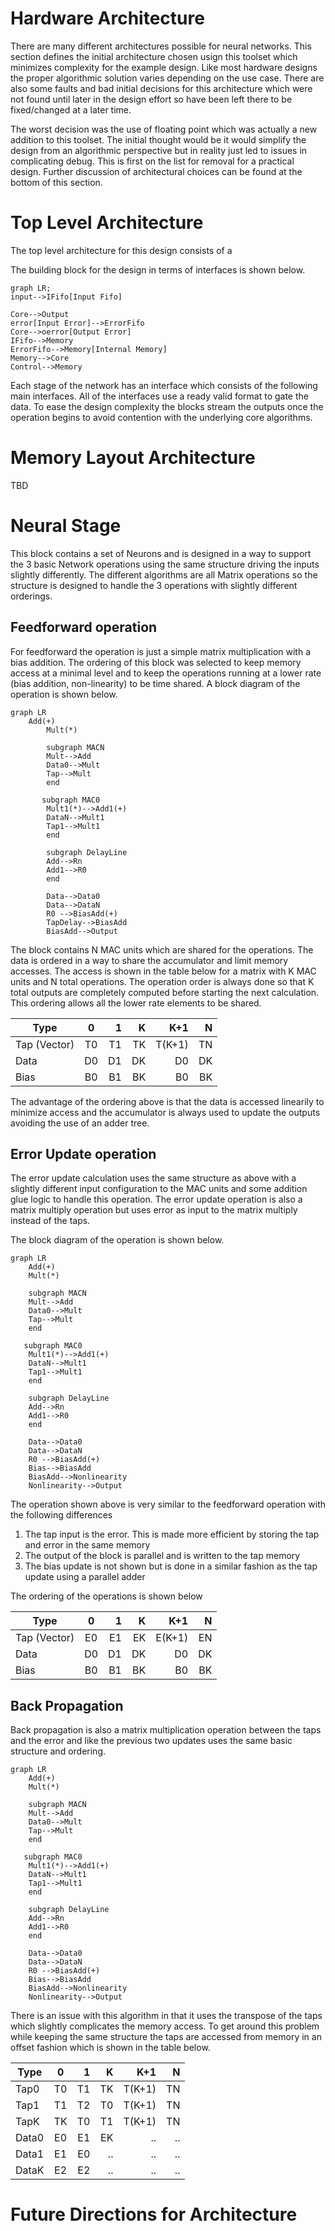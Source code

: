 # Hardware Architecture

There are many different architectures possible for neural networks. This section defines the initial architecture chosen usign this toolset which minimizes complexity for the example design. Like most hardware designs the proper algorithmic solution varies depending
on the use case. There are also some faults and bad initial decisions for this architecture which were not found until later in the design effort so have been left there to be fixed/changed at a later time. 

The worst decision was the use of floating point which was actually a new addition to this toolset. The initial thought would be it would simplify the design from an algorithmic perspective but in reality just led to issues in complicating debug. This is first on the list for removal for a practical design. Further discussion of architectural choices can be found at the bottom of this section. 

# Top Level Architecture 

The top level architecture for this design consists of a 

The building block for the design in terms of interfaces is shown below.  
```mermaid
graph LR;
input-->IFifo[Input Fifo]

Core-->Output
error[Input Error]-->ErrorFifo
Core-->oerror[Output Error]
IFifo-->Memory
ErrorFifo-->Memory[Internal Memory]
Memory-->Core
Control-->Memory
```
Each stage of the network has an interface which consists of the following main interfaces. All of the interfaces use a ready valid 
format to gate the data. To ease the design complexity the blocks stream the outputs once the operation begins to avoid contention with the underlying core algorithms. 

# Memory Layout Architecture
TBD

# Neural Stage 

This block contains a set of Neurons and is designed in a way to support the 3 basic Network operations using the same structure 
driving the inputs slightly differently. The different algorithms are all Matrix operations so the structure is designed to handle the 3 
operations with slightly different orderings. 


## Feedforward operation


For feedforward the operation is just a simple matrix multiplication with a bias addition. The ordering of this block was selected to keep memory access at a minimal level and to keep the 
operations running at a lower rate (bias addition, non-linearity) to be time shared. A block diagram
of the operation is shown below. 

```mermaid
graph LR
    Add(+)
        Mult(*)
    
        subgraph MACN
        Mult-->Add
        Data0-->Mult
        Tap-->Mult
        end
    
       subgraph MAC0
        Mult1(*)-->Add1(+)
        DataN-->Mult1
        Tap1-->Mult1
        end
        
        subgraph DelayLine
        Add-->Rn
        Add1-->R0
        end
    
        Data-->Data0
        Data-->DataN
        R0 -->BiasAdd(+)
        TapDelay-->BiasAdd
        BiasAdd-->Output
```

The block contains N MAC units which are shared for the operations. The data is ordered in a way to share the accumulator and limit memory accesses. 
The access is shown in the table below for a matrix with K MAC units and N total operations. The operation
order is always done so that K total outputs are completely computed before starting the next calculation. 
This ordering allows all the lower rate elements to be shared. 

| Type          | 0       | 1      | K      | K+1     | N       |
| ------------- |:-------:| ------:| ------:| -------:| -------:|
| Tap (Vector)  | T0      |   T1   |   TK   | T(K+1)  | TN      |
| Data          | D0      |   D1   |   DK   | D0      | DK      |
| Bias          | B0      |   B1   |   BK   | B0      | BK      |

The advantage of the ordering above is that the data is accessed linearily to minimize access 
and the accumulator is always used to update the outputs avoiding the use of an adder tree. 

## Error Update operation

The error update calculation uses the same structure as above with a slightly different input configuration 
to the MAC units and some addition glue logic to handle this operation. The error update operation is also
a matrix multiply operation but uses error as input to the matrix multiply instead of the taps. 

The block diagram of the operation is shown below. 

```mermaid
graph LR
    Add(+)
    Mult(*)

    subgraph MACN
    Mult-->Add
    Data0-->Mult
    Tap-->Mult
    end

   subgraph MAC0
    Mult1(*)-->Add1(+)
    DataN-->Mult1
    Tap1-->Mult1
    end
    
    subgraph DelayLine
    Add-->Rn
    Add1-->R0
    end

    Data-->Data0
    Data-->DataN
    R0 -->BiasAdd(+)
    Bias-->BiasAdd
    BiasAdd-->Nonlinearity
    Nonlinearity-->Output
```
    
The operation shown above is very similar to the feedforward operation with the following differences 
1. The tap input is the error. This is made more efficient by storing the tap and error in the same memory
2. The output of the block is parallel and is written to the tap memory
3. The bias update is not shown but is done in a similar fashion as the tap update using a parallel 
adder

The ordering of the operations is shown below

| Type          | 0       | 1      | K      | K+1     | N       |
| ------------- |:-------:| ------:| ------:| -------:| -------:|
| Tap (Vector)  | E0      |   E1   |   EK   | E(K+1)  | EN      |
| Data          | D0      |   D1   |   DK   | D0      | DK      |
| Bias          | B0      |   B1   |   BK   | B0      | BK      |

## Back Propagation

Back propagation is also a matrix multiplication operation between the taps and the error and like 
the previous two updates uses the same basic structure and ordering. 

```mermaid
graph LR
    Add(+)
    Mult(*)

    subgraph MACN
    Mult-->Add
    Data0-->Mult
    Tap-->Mult
    end

   subgraph MAC0
    Mult1(*)-->Add1(+)
    DataN-->Mult1
    Tap1-->Mult1
    end
    
    subgraph DelayLine
    Add-->Rn
    Add1-->R0
    end

    Data-->Data0
    Data-->DataN
    R0 -->BiasAdd(+)
    Bias-->BiasAdd
    BiasAdd-->Nonlinearity
    Nonlinearity-->Output
```

There is an issue with this algorithm in that it uses the transpose of the taps which slightly complicates the memory access. To get around 
this problem while keeping the same structure the taps are accessed from memory in an offset fashion 
which is shown in the table below. 

| Type          | 0       | 1      | K      | K+1     | N       |
| ------------- |:-------:| ------:| ------:| -------:| -------:|
| Tap0          | T0      |   T1   |   TK   | T(K+1)  | TN      |
| Tap1          | T1      |   T2   |   T0   | T(K+1)  | TN      |
| TapK          | TK      |   T0   |   T1   | T(K+1)  | TN      |
| Data0         | E0      |   E1   |   EK   | ..      | ..      |
| Data1         | E1      |   E0   |   ..   | ..      | ..      |
| DataK         | E2      |   E2   |   ..   | ..      | ..      |

# Future Directions for Architecture
